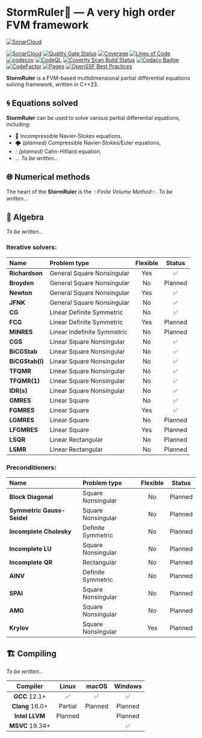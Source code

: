 <!--=-=-=-=-=-=-=-=-=-=-=-=-=-=-=-=-=-=-=-=-=-=-=-=-=-=-=-=-=-=-=-=-=-=-=-=-=-->
# StormRuler🦜 — A very high order FVM framework
<!--=-=-=-=-=-=-=-=-=-=-=-=-=-=-=-=-=-=-=-=-=-=-=-=-=-=-=-=-=-=-=-=-=-=-=-=-=-->

[![SonarCloud](https://sonarcloud.io/images/project_badges/sonarcloud-white.svg)](https://sonarcloud.io/summary/new_code?id=Jhuighuy_StormRuler)


[![SonarCloud](https://github.com/Jhuighuy/StormRuler/actions/workflows/analysis-sonar.yml/badge.svg)](https://github.com/Jhuighuy/StormRuler/actions/workflows/analysis-sonar.yml)
[![Quality Gate Status](https://sonarcloud.io/api/project_badges/measure?project=Jhuighuy_StormRuler&metric=alert_status)](https://sonarcloud.io/summary/new_code?id=Jhuighuy_StormRuler)
[![Coverage](https://sonarcloud.io/api/project_badges/measure?project=Jhuighuy_StormRuler&metric=coverage)](https://sonarcloud.io/summary/new_code?id=Jhuighuy_StormRuler)
[![Lines of Code](https://sonarcloud.io/api/project_badges/measure?project=Jhuighuy_StormRuler&metric=ncloc)](https://sonarcloud.io/summary/new_code?id=Jhuighuy_StormRuler)
[![codecov](https://codecov.io/github/Jhuighuy/StormRuler/branch/main/graph/badge.svg?token=GUSIUDW3G0)](https://codecov.io/github/Jhuighuy/StormRuler)
[![CodeQL](https://github.com/Jhuighuy/StormRuler/actions/workflows/analysis-codeql.yml/badge.svg)](https://github.com/Jhuighuy/StormRuler/actions/workflows/analysis-codeql.yml)
[![Coverity Scan Build Status](https://scan.coverity.com/projects/27159/badge.svg)](https://scan.coverity.com/projects/jhuighuy-stormruler)
[![Codacy Badge](https://app.codacy.com/project/badge/Grade/e7a26478673f403aa32f41a7c2a86d8d)](https://www.codacy.com/gh/Jhuighuy/StormRuler/dashboard?utm_source=github.com&amp;utm_medium=referral&amp;utm_content=Jhuighuy/StormRuler&amp;utm_campaign=Badge_Grade)
[![CodeFactor](https://www.codefactor.io/repository/github/jhuighuy/stormruler/badge)](https://www.codefactor.io/repository/github/jhuighuy/stormruler)
[![Pages](https://github.com/Jhuighuy/StormRuler/actions/workflows/ci-pages.yml/badge.svg)](https://github.com/Jhuighuy/StormRuler/actions/workflows/ci-pages.yml)
[![OpenSSF Best Practices](https://bestpractices.coreinfrastructure.org/projects/6812/badge)](https://bestpractices.coreinfrastructure.org/projects/6812)

**StormRuler** is a FVM-based multidimensional partial 
differential equations solving framework, written in C++23.

<!----------------------------------------------------------------------------->
## 🌀 Equations solved
<!----------------------------------------------------------------------------->

**StormRuler** can be used to solve various partial differential equations, 
including:
* 🌊 Incompressible Navier-Stokes equations,
* 🌪 _(planned)_ Сompressible Navier-Stokes/Euler equations,
* 💧 _(planned)_ Cahn-Hilliard equation,
* ...
_To be written..._

<!----------------------------------------------------------------------------->
## 🌐 Numerical methods
<!----------------------------------------------------------------------------->

The heart of the **StormRuler** is the _✨Finite Volume Method✨_.
_To be written..._

<!----------------------------------------------------------------------------->
## 🌈 Algebra
<!----------------------------------------------------------------------------->

_To be written..._

### Iterative solvers:
| Name                    | Problem type                 | Flexible | Status   |
|:------------------------|:-----------------------------|:--------:|:--------:|
| **Richardson**          | General Square Nonsingular   | Yes      | ✅       |
| **Broyden**             | General Square Nonsingular   | No       | Planned  |
| **Newton**              | General Square Nonsingular   | Yes      | ✅       |
| **JFNK**                | General Square Nonsingular   | No       | ✅       |
| **CG**                  | Linear Definite Symmetric    | No       | ✅       |
| **FCG**                 | Linear Definite Symmetric    | Yes      | Planned  |
| **MINRES**              | Linear Indefinite Symmetric  | No       | Planned  |
| **CGS**                 | Linear Square Nonsingular    | No       | ✅       |
| **BiCGStab**            | Linear Square Nonsingular    | No       | ✅       |
| **BiCGStab(l)**         | Linear Square Nonsingular    | No       | ✅       |
| **TFQMR**               | Linear Square Nonsingular    | No       | ✅       |
| **TFQMR(1)**            | Linear Square Nonsingular    | No       | ✅       |
| **IDR(s)**              | Linear Square Nonsingular    | No       | ✅       |
| **GMRES**               | Linear Square                | No       | ✅       |
| **FGMRES**              | Linear Square                | Yes      | ✅       |
| **LGMRES**              | Linear Square                | No       | Planned  |
| **LFGMRES**             | Linear Square                | Yes      | Planned  |
| **LSQR**                | Linear Rectangular           | No       | Planned  |
| **LSMR**                | Linear Rectangular           | No       | Planned  |

### Preconditioners:
| Name                        | Problem type             | Flexible | Status   |
|:----------------------------|:-------------------------|:--------:|:--------:|
| **Block Diagonal**          | Square Nonsingular       | No       | Planned  |
| **Symmetric Gauss-Seidel**  | Square Nonsingular       | No       | Planned  |
| **Incomplete Cholesky**     | Definite Symmetric       | No       | Planned  |
| **Incomplete LU**           | Square Nonsingular       | No       | Planned  |
| **Incomplete QR**           | Rectangular              | No       | Planned  |
| **AINV**                    | Definite Symmetric       | No       | Planned  |
| **SPAI**                    | Square Nonsingular       | No       | Planned  |
| **AMG**                     | Square Nonsingular       | No       | Planned  |
| **Krylov**                  | Square Nonsingular       | Yes      | Planned  |

<!----------------------------------------------------------------------------->
## 🏗 Compiling
<!----------------------------------------------------------------------------->

_To be written..._

| Compiler               | Linux           | macOS           | Windows         |
|:----------------------:|:---------------:|:---------------:|:---------------:|
| **GCC** 12.1+          | ✅              | ✅              | ✅              |
| **Clang** 16.0+        | Partial         | Planned         | Planned         |
| **Intel LLVM**         | Planned         |                 | Planned         |
| **MSVC** 19.34+        |                 |                 | ✅              |

